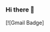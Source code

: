 ### Hi there 👋
[![Gmail Badge]
<!--
**Aubert-co/Aubert-co** is a ✨ _special_ ✨ repository because its `README.md` (this file) appears on your GitHub profile.

Here are some ideas to get you started:
 My name is Aubert and...
- 🌱 I’m currently learning Programação web
- 💬 Ask me about ...
- 📫 How to reach me: ...
- 😄 Pronouns: ...
- ⚡ Fun fact: ...
-->
